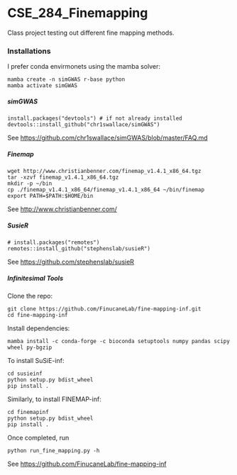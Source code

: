 # CSE_284_Finemapping
Class project testing out different fine mapping methods.




### Installations
I prefer conda envirmonets using the mamba solver:

```
mamba create -n simGWAS r-base python
mamba activate simGWAS
```

##### simGWAS
```
install.packages("devtools") # if not already installed
devtools::install_github("chr1swallace/simGWAS")
```

See https://github.com/chr1swallace/simGWAS/blob/master/FAQ.md

##### Finemap
```
wget http://www.christianbenner.com/finemap_v1.4.1_x86_64.tgz
tar -xzvf finemap_v1.4.1_x86_64.tgz
mkdir -p ~/bin
cp ./finemap_v1.4.1_x86_64/finemap_v1.4.1_x86_64 ~/bin/finemap
export PATH=$PATH:$HOME/bin
```

See http://www.christianbenner.com/

##### SusieR
```
# install.packages("remotes")
remotes::install_github("stephenslab/susieR")
```

See https://github.com/stephenslab/susieR

##### Infinitesimal Tools
Clone the repo:
```
git clone https://github.com/FinucaneLab/fine-mapping-inf.git
cd fine-mapping-inf
```
Install dependencies:
```
mamba install -c conda-forge -c bioconda setuptools numpy pandas scipy wheel py-bgzip
```
To install SuSiE-inf:
```
cd susieinf
python setup.py bdist_wheel
pip install .
```
Similarly, to install FINEMAP-inf:
```
cd finemapinf
python setup.py bdist_wheel
pip install .
```
Once completed, run
```
python run_fine_mapping.py -h
```

See https://github.com/FinucaneLab/fine-mapping-inf
